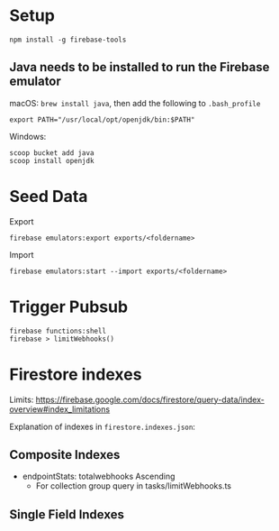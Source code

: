 # Setup

```
npm install -g firebase-tools
```

## Java needs to be installed to run the Firebase emulator

macOS: `brew install java`, then add the following to `.bash_profile`

```
export PATH="/usr/local/opt/openjdk/bin:$PATH"

```

Windows:

```
scoop bucket add java
scoop install openjdk
```

# Seed Data

Export

```
firebase emulators:export exports/<foldername>
```

Import

```
firebase emulators:start --import exports/<foldername>
```

# Trigger Pubsub

```
firebase functions:shell
firebase > limitWebhooks()
```

# Firestore indexes

Limits: https://firebase.google.com/docs/firestore/query-data/index-overview#index_limitations

Explanation of indexes in `firestore.indexes.json`:

## Composite Indexes

- endpointStats: totalwebhooks Ascending
  - For collection group query in tasks/limitWebhooks.ts

## Single Field Indexes
